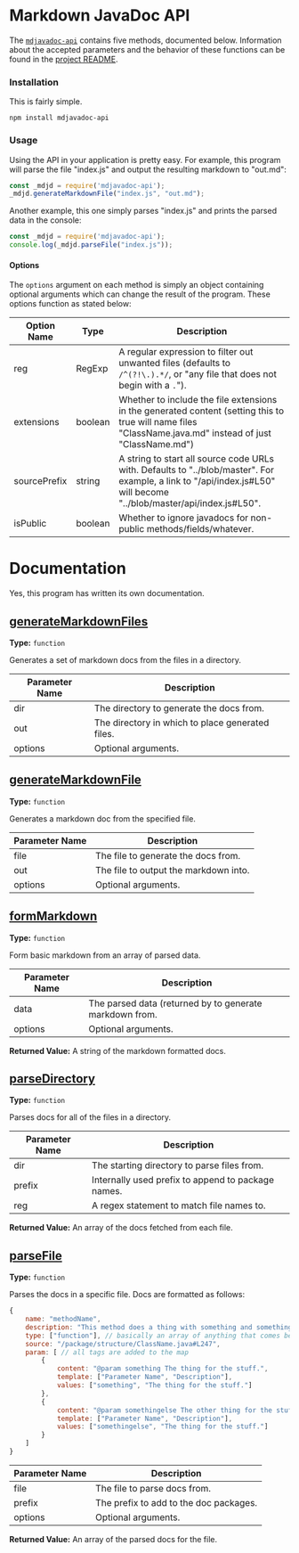 # Markdown JavaDoc API

The [`mdjavadoc-api`](https://www.npmjs.com/package/mdjavadoc-api) contains five methods, documented below. Information about the accepted parameters and the behavior of these functions can be found in the [project README](https://jfenn.me/redirects/?t=github&d=mdjavadoc).

### Installation

This is fairly simple.

```shell
npm install mdjavadoc-api
```

### Usage

Using the API in your application is pretty easy. For example, this program will parse the file "index.js" and output the resulting markdown to "out.md":

```javascript
const _mdjd = require('mdjavadoc-api');
_mdjd.generateMarkdownFile("index.js", "out.md");
```

Another example, this one simply parses "index.js" and prints the parsed data in the console:

```javascript
const _mdjd = require('mdjavadoc-api');
console.log(_mdjd.parseFile("index.js"));
```

#### Options

The `options` argument on each method is simply an object containing optional arguments which can change the result of the program. These options function as stated below:

| Option Name  | Type    | Description |
|--------------|---------|-------------|
| reg          | RegExp  | A regular expression to filter out unwanted files (defaults to `/^(?!\.).*/`, or "any file that does not begin with a `.`"). |
| extensions   | boolean | Whether to include the file extensions in the generated content (setting this to true will name files "ClassName.java.md" instead of just "ClassName.md") |
| sourcePrefix | string  | A string to start all source code URLs with. Defaults to "../blob/master". For example, a link to "/api/index.js#L50" will become "../blob/master/api/index.js#L50". |
| isPublic     | boolean | Whether to ignore javadocs for non-public methods/fields/whatever. |

# Documentation

Yes, this program has written its own documentation.

## [generateMarkdownFiles](./index.js#L24)

**Type:** `function`

Generates a set of markdown docs from the files in a directory. 



|Parameter Name|Description|
|-----|-----|
|dir|The directory to generate the docs from.|
|out|The directory in which to place generated files.|
|options|Optional arguments.|

## [generateMarkdownFile](./index.js#L74)

**Type:** `function`

Generates a markdown doc from the specified file. 



|Parameter Name|Description|
|-----|-----|
|file|The file to generate the docs from.|
|out|The file to output the markdown into.|
|options|Optional arguments.|

## [formMarkdown](./index.js#L89)

**Type:** `function`

Form basic markdown from an array of parsed data. 



|Parameter Name|Description|
|-----|-----|
|data|The parsed data (returned by  to generate markdown from.|
|options|Optional arguments.|

**Returned Value:**  A string of the markdown formatted docs.


## [parseDirectory](./index.js#L138)

**Type:** `function`

Parses docs for all of the files in a directory. 



|Parameter Name|Description|
|-----|-----|
|dir|The starting directory to parse files from.|
|prefix|Internally used prefix to append to package names.|
|reg|A regex statement to match file names to.|

**Returned Value:**  An array of the docs fetched from each file.


## [parseFile](./index.js#L166)

**Type:** `function`

Parses the docs in a specific file. Docs are formatted 
as follows: 

```javascript 
{ 
	name: "methodName", 
	description: "This method does a thing with something and somethingelse.", 
	type: ["function"], // basically an array of anything that comes before the method name 
	source: "/package/structure/ClassName.java#L247", 
	param: [ // all tags are added to the map 
		{ 
			content: "@param something The thing for the stuff.", 
			template: ["Parameter Name", "Description"], 
			values: ["something", "The thing for the stuff."] 
		}, 
		{ 
			content: "@param somethingelse The other thing for the stuff.", 
			template: ["Parameter Name", "Description"], 
			values: ["somethingelse", "The thing for the stuff."] 
		} 
	] 
} 
``` 



|Parameter Name|Description|
|-----|-----|
|file|The file to parse docs from.|
|prefix|The prefix to add to the doc packages.|
|options|Optional arguments.|

**Returned Value:**  An array of the parsed docs for the file.
